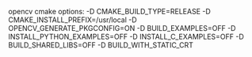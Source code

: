 opencv cmake options:
-D CMAKE_BUILD_TYPE=RELEASE 
-D CMAKE_INSTALL_PREFIX=/usr/local 
-D OPENCV_GENERATE_PKGCONFIG=ON 
-D BUILD_EXAMPLES=OFF 
-D INSTALL_PYTHON_EXAMPLES=OFF 
-D INSTALL_C_EXAMPLES=OFF 
-D BUILD_SHARED_LIBS=OFF
-D BUILD_WITH_STATIC_CRT
